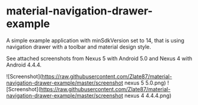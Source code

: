 material-navigation-drawer-example
==================================

A simple example application with minSdkVersion set to 14, that is using navigation drawer with a toolbar and material design style.

See attached screenshots from Nexus 5 with Android 5.0 and Nexus 4 with Android 4.4.4.

![Screenshot](https://raw.githubusercontent.com/Zlate87/material-navigation-drawer-example/master/screenshot nexus 5 5.0.png)
![Screenshot](https://raw.githubusercontent.com/Zlate87/material-navigation-drawer-example/master/screenshot nexus 4 4.4.4.png)
